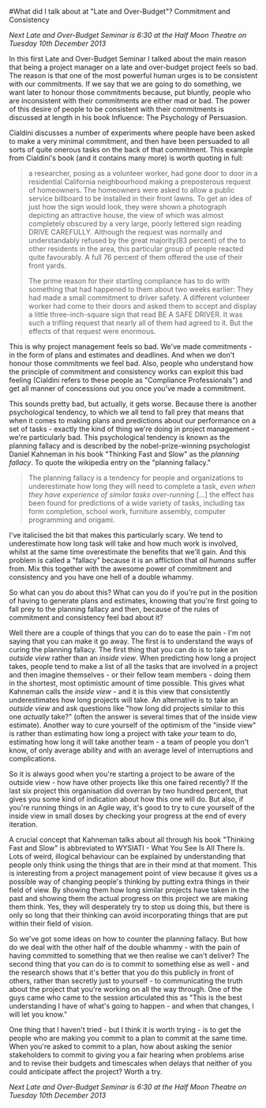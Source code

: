 #What did I talk about at "Late and Over-Budget"? Commitment and Consistency

*Next Late and Over-Budget Seminar is 6:30 at the Half Moon Theatre on Tuesday 10th December 2013*

In this first Late and Over-Budget Seminar I talked about the main reason that being a project manager on a late and over-budget project feels so bad. The reason is that one of the most powerful human urges is to be consistent with our commitments.  If we say that we are going to do something, we want later to honour those commitments because, put bluntly, people who are inconsistent with their commitments are either mad or bad.  The power of this desire of people to be consistent with their commitments is discussed at length in his book Influence: The Psychology of Persuasion.

Cialdini discusses a number of experiments where people have been asked to make a very minimal commitment, and then have been persuaded to all sorts of quite onerous tasks on the back of that commitment.  This example from Cialdini's book (and it contains many more) is worth quoting in full:

>a researcher, posing as a volunteer worker, had gone door to door in a residential California neighbourhood making a preposterous request of homeowners.  The homeowners were asked to allow a public service billboard to be installed in their front lawns. To get an idea of just how the sign would look, they were shown a photograph depicting an attractive house, the view of which was almost completely obscured by a very large, poorly lettered sign reading DRIVE CAREFULLY.  Although the request was normally and understandably refused by the great majority(83 percent) of the to other residents in the area, this particular group of people reacted quite favourably.  A full 76 percent of them offered the use of their front yards. 
>
>The prime reason for their startling compliance has to do with something that had happened to them about two weeks earlier: They had made a small commitment to driver safety.  A different volunteer worker had come to their doors and asked them to accept and display a little three-inch-square sign that read BE A SAFE DRIVER. It was such a trifling request that nearly all of them had agreed to it.  But the effects of that request were enormous.

This is why project management feels so bad.  We've made commitments - in the form of plans and estimates and deadlines.  And when we don't honour those commitments we feel bad. Also, people who understand how the principle of commitment and consistency works can exploit this bad feeling (Cialdini refers to these people as "Compliance Professionals") and get all manner of concessions out you once you've made a commitment.

This sounds pretty bad, but actually, it gets worse.  Because there is another psychological tendency, to which we all tend to fall prey that means that when it comes to making plans and predictions about our performance on a set of tasks - exactly the kind of thing we're doing in project management - we're particularly bad.  This psychological tendency is known as the planning fallacy and is described by the nobel-prize-winning psychologist Daniel Kahneman in his book "Thinking Fast and Slow" as the *planning fallacy*.  To quote the wikipedia entry on the "planning fallacy."

>The planning fallacy is a tendency for people and organizations to underestimate how long they will need to complete a task, *even when they have experience of similar tasks over-running* [...] the effect has been found for predictions of a wide variety of tasks, including tax form completion, school work, furniture assembly, computer programming and origami.

I've italicised the bit that makes this particularly scary. We tend to underestimate how long task will take and how much work is involved, whilst at the same time overestimate the benefits that we'll gain. And this problem is called a "fallacy" because it is an affliction that *all humans* suffer from.  Mix this together with the awesome power of commitment and consistency and you have one hell of a double whammy.

So what can you do about this?  What can you do if you're put in the position of having to generate plans and estimates, knowing that you're first going to fall prey to the planning fallacy and then, because of the rules of commitment and consistency feel bad about it?

Well there are a couple of things that you can do to ease the pain - I'm not saying that you can make it go away.  The first is to understand the ways of curing the planning fallacy.  The first thing that you can do is to take an *outside view* rather than an *inside view*.  When predicting how long a project takes, people tend to make a list of all the tasks that are involved in a project and then imagine themselves - or their fellow team members - doing them in the shortest, most optimistic amount of time possible.  This gives what Kahneman calls the *inside view* - and it is this view that consistently underestimates how long projects will take.  An alternative is to take an *outside view* and ask  questions like "how long did projects similar to this one *actually* take?" (often the answer is several times that of the inside view estimate).  Another way to cure yourself of the optimism of the "inside view" is rather than estimating how long a project with take *your* team to do, estimating how long it will take another team - a team of people you don't know, of only average ability and with an average level of interruptions and complications.

So it is always good when you're starting a project to be aware of the outside view - how have other projects like this one faired recently? If the last six project this organisation did overran by two hundred percent, that gives you some kind of indication about how this one will do.  But also, if you're running things in an Agile way, it's good to try to cure yourself of the inside view in small doses by checking your progress at the end of every iteration.

A crucial concept that Kahneman talks about all through his book "Thinking Fast and Slow" is abbreviated to WYSIATI - What You See Is All There Is.  Lots of weird, illogical behaviour can be explained by understanding that people only think using the things that are in their mind at that moment.  This is interesting from a project management point of view because it gives us a possible way of changing people's thinking by putting extra things in their field of view.  By showing them how long similar projects have taken in the past and showing them the actual progress on this project we are making them think. Yes, they will desperately try to stop us doing this, but there is only so long that their thinking can avoid incorporating things that are put within their field of vision.

So we've got some ideas on how to counter the planning fallacy. But how do we deal with the other half of the double whammy - with the pain of having committed to something that we then realise we can't deliver? The second thing that you can do is to commit to something else as well - and the research shows that it's better that you do this publicly in front of others, rather than secretly just to yourself - to communicating the truth about the project that you're working on all the way through.  One of the guys came who came to the session articulated this as "This is the best understanding I have of what's going to happen - and when that changes, I will let you know." 

One thing that I haven't tried - but I think it is worth trying - is to get the people who are making you commit to a plan to commit at the same time.  When you're asked to commit to a plan, how about asking the senior stakeholders to commit to giving you a fair hearing when problems arise and to revise their budgets and timescales when delays that neither of you could anticipate affect the project?  Worth a try.

*Next Late and Over-Budget Seminar is 6:30 at the Half Moon Theatre on Tuesday 10th December 2013*
